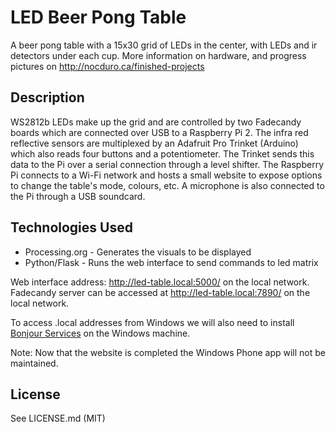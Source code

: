 # LED Beer Pong Table
A beer pong table with a 15x30 grid of LEDs in the center, with LEDs and ir detectors under each cup. More information on hardware, and progress pictures on http://nocduro.ca/finished-projects

## Description
WS2812b LEDs make up the grid and are controlled by two Fadecandy boards which are connected over USB to a Raspberry Pi 2. The infra red reflective sensors are multiplexed by an Adafruit Pro Trinket (Arduino) which also reads four buttons and a potentiometer. The Trinket sends this data to the Pi over a serial connection through a level shifter. The Raspberry Pi connects to a Wi-Fi network and hosts a small website to expose options to change the table's mode, colours, etc. A microphone is also connected to the Pi through a USB soundcard.


## Technologies Used
* Processing.org - Generates the visuals to be displayed
* Python/Flask - Runs the web interface to send commands to led matrix


Web interface address: http://led-table.local:5000/ on the local network.  
Fadecandy server can be accessed at http://led-table.local:7890/ on the local network.

To access .local addresses from Windows we will also need to install [Bonjour Services](http://support.apple.com/kb/DL999) on the Windows machine.

Note: Now that the website is completed the Windows Phone app will not be maintained.

## License
See LICENSE.md (MIT)
